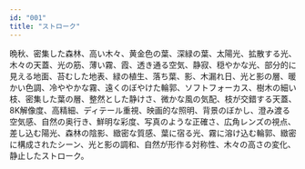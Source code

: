 ```yaml
---
id: "001"
title: "ストローク"
---
```

晩秋、密集した森林、高い木々、黄金色の葉、深緑の葉、太陽光、拡散する光、木々の天蓋、光の筋、薄い霧、霞、透き通る空気、静寂、穏やかな光、部分的に見える地面、苔むした地表、緑の植生、落ち葉、影、木漏れ日、光と影の層、暖かい色調、冷ややかな霧、遠くのぼやけた輪郭、ソフトフォーカス、樹木の細い枝、密集した葉の層、整然とした静けさ、微かな風の気配、枝が交錯する天蓋、8K解像度、高精細、ディテール重視、映画的な照明、背景のぼかし、澄み渡る空気感、自然の奥行き、鮮明な彩度、写真のような正確さ、広角レンズの視点、差し込む陽光、森林の陰影、緻密な質感、葉に宿る光、霧に溶け込む輪郭、緻密に構成されたシーン、光と影の調和、自然が形作る対称性、木々の高さの変化、静止したストローク。